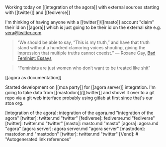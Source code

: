Working today on [[integration of the agora]] with external sources starting with [[twitter]] and [[fediverse]]

I'm thinking of having anyone with a [[twitter]]/[[masto]] account "claim" their id on [[agora]] which is just going to be their id on the external site e.g. vera@twitter.com

>“We should be able to say, “This is my truth,” and have that truth stand without a hundred clamoring voices shouting, giving the impression that multiple truths cannot coexist.” ―  Roxane Gay,   [Bad Feminist: Essays](https://www.goodreads.com/work/quotes/26563816)

>“Feminists are just women who don’t want to be treated like shit”

[[agora as documentation]]

Started development on [[moa party]] for [[agora server]] integration. I'm going to take data from [[mastodon]]/[[twitter]] and shovel it over to a git repo via a git web interface probably using gitlab at first since that's our stoa org.


[//begin]: # "Autogenerated link references for markdown compatibility"
[integration of the agora]: integration of the agora.md "integration of the agora"
[twitter]: twitter.md "twitter"
[fediverse]: fediverse.md "fediverse"
[twitter]: twitter.md "twitter"
[masto]: masto.md "masto"
[agora]: agora.md "agora"
[agora server]: agora server.md "agora server"
[mastodon]: mastodon.md "mastodon"
[twitter]: twitter.md "twitter"
[//end]: # "Autogenerated link references"